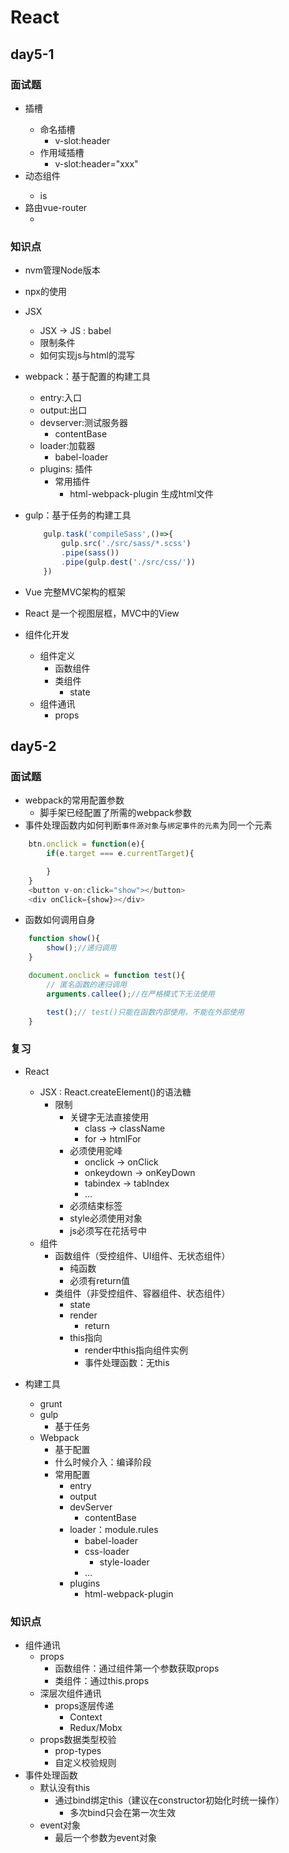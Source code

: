 # React

## day5-1

### 面试题
* 插槽<slot>
    * 命名插槽
        * v-slot:header
    * 作用域插槽
        * v-slot:header="xxx"
* 动态组件<component>
    * is
* 路由vue-router
    * <router-view>

### 知识点
* nvm管理Node版本
* npx的使用

* JSX
    * JSX -> JS : babel
    * 限制条件
    * 如何实现js与html的混写

* webpack：基于配置的构建工具
    * entry:入口
    * output:出口
    * devserver:测试服务器
        * contentBase
    * loader:加载器
        * babel-loader
    * plugins: 插件
        * 常用插件
            * html-webpack-plugin   生成html文件
* gulp：基于任务的构建工具
    ```js
        gulp.task('compileSass',()=>{
            gulp.src('./src/sass/*.scss')
            .pipe(sass())
            .pipe(gulp.dest('./src/css/'))
        })
    ```

* Vue 完整MVC架构的框架
* React 是一个视图层框，MVC中的View


* 组件化开发
    * 组件定义
        * 函数组件
        * 类组件
            * state
    * 组件通讯
        * props

## day5-2

### 面试题
* webpack的常用配置参数
    * 脚手架已经配置了所需的webpack参数
* 事件处理函数内如何判断`事件源对象`与`绑定事件的元素`为同一个元素
```js
    btn.onclick = function(e){
        if(e.target === e.currentTarget){

        }
    }
    <button v-on:click="show"></button>
    <div onClick={show}></div>
```
* 函数如何调用自身
```js
    function show(){
        show();//递归调用
    }

    document.onclick = function test(){
        // 匿名函数的递归调用
        arguments.callee();//在严格模式下无法使用

        test();// test()只能在函数内部使用，不能在外部使用
    }
```

### 复习
* React
    * JSX  : React.createElement()的语法糖
        * 限制
            * 关键字无法直接使用
                * class -> className
                * for   -> htmlFor
            * 必须使用驼峰
                * onclick -> onClick
                * onkeydown -> onKeyDown
                * tabindex  -> tabIndex
                * ...
            * 必须结束标签
            * style必须使用对象
            * js必须写在花括号中
    * 组件
        * 函数组件（受控组件、UI组件、无状态组件）
            * 纯函数
            * 必须有return值
        * 类组件（非受控组件、容器组件、状态组件）
            * state
            * render
                * return
            * this指向
                * render中this指向组件实例
                * 事件处理函数：无this

* 构建工具
    * grunt
    * gulp
        * 基于任务
    * Webpack
        * 基于配置
        * 什么时候介入：编译阶段
        * 常用配置
            * entry
            * output
            * devServer
                * contentBase
            * loader：module.rules
                * babel-loader
                * css-loader
                    * style-loader
                * ...
            * plugins
                * html-webpack-plugin


### 知识点
* 组件通讯
    * props
        * 函数组件：通过组件第一个参数获取props
        * 类组件：通过this.props
    * 深层次组件通讯
        * props逐层传递
            * Context
            * Redux/Mobx
    * props数据类型校验
        * prop-types
        * 自定义校验规则
* 事件处理函数
    * 默认没有this
        * 通过bind绑定this（建议在constructor初始化时统一操作）
            * 多次bind只会在第一次生效
    * event对象
        * 最后一个参数为event对象
